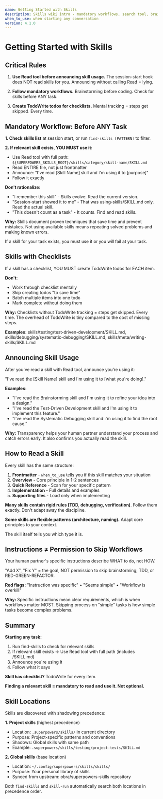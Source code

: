 ```yaml
---
name: Getting Started with Skills
description: Skills wiki intro - mandatory workflows, search tool, brainstorming triggers
when_to_use: when starting any conversation
version: 4.1.0
---
```


# Getting Started with Skills

## Critical Rules

1. **Use Read tool before announcing skill usage.** The session-start hook does NOT read skills for you. Announcing without calling Read = lying.

2. **Follow mandatory workflows.** Brainstorming before coding. Check for skills before ANY task.

3. **Create TodoWrite todos for checklists.** Mental tracking = steps get skipped. Every time.


## Mandatory Workflow: Before ANY Task

**1. Check skills list** at session start, or run `find-skills [PATTERN]` to filter.

**2. If relevant skill exists, YOU MUST use it:**

- Use Read tool with full path: `${SUPERPOWERS_SKILLS_ROOT}/skills/category/skill-name/SKILL.md`
- Read ENTIRE file, not just frontmatter
- Announce: "I've read [Skill Name] skill and I'm using it to [purpose]"
- Follow it exactly

**Don't rationalize:**
- "I remember this skill" - Skills evolve. Read the current version.
- "Session-start showed it to me" - That was using-skills/SKILL.md only. Read the actual skill.
- "This doesn't count as a task" - It counts. Find and read skills.

**Why:** Skills document proven techniques that save time and prevent mistakes. Not using available skills means repeating solved problems and making known errors.

If a skill for your task exists, you must use it or you will fail at your task.

## Skills with Checklists

If a skill has a checklist, YOU MUST create TodoWrite todos for EACH item.

**Don't:**
- Work through checklist mentally
- Skip creating todos "to save time"
- Batch multiple items into one todo
- Mark complete without doing them

**Why:** Checklists without TodoWrite tracking = steps get skipped. Every time. The overhead of TodoWrite is tiny compared to the cost of missing steps.

**Examples:** skills/testing/test-driven-development/SKILL.md, skills/debugging/systematic-debugging/SKILL.md, skills/meta/writing-skills/SKILL.md

## Announcing Skill Usage

After you've read a skill with Read tool, announce you're using it:

"I've read the [Skill Name] skill and I'm using it to [what you're doing]."

**Examples:**
- "I've read the Brainstorming skill and I'm using it to refine your idea into a design."
- "I've read the Test-Driven Development skill and I'm using it to implement this feature."
- "I've read the Systematic Debugging skill and I'm using it to find the root cause."

**Why:** Transparency helps your human partner understand your process and catch errors early. It also confirms you actually read the skill.

## How to Read a Skill

Every skill has the same structure:

1. **Frontmatter** - `when_to_use` tells you if this skill matches your situation
2. **Overview** - Core principle in 1-2 sentences
3. **Quick Reference** - Scan for your specific pattern
4. **Implementation** - Full details and examples
5. **Supporting files** - Load only when implementing

**Many skills contain rigid rules (TDD, debugging, verification).** Follow them exactly. Don't adapt away the discipline.

**Some skills are flexible patterns (architecture, naming).** Adapt core principles to your context.

The skill itself tells you which type it is.

## Instructions ≠ Permission to Skip Workflows

Your human partner's specific instructions describe WHAT to do, not HOW.

"Add X", "Fix Y" = the goal, NOT permission to skip brainstorming, TDD, or RED-GREEN-REFACTOR.

**Red flags:** "Instruction was specific" • "Seems simple" • "Workflow is overkill"

**Why:** Specific instructions mean clear requirements, which is when workflows matter MOST. Skipping process on "simple" tasks is how simple tasks become complex problems.

## Summary

**Starting any task:**
1. Run find-skills to check for relevant skills
2. If relevant skill exists → Use Read tool with full path (includes /SKILL.md)
3. Announce you're using it
4. Follow what it says

**Skill has checklist?** TodoWrite for every item.

**Finding a relevant skill = mandatory to read and use it. Not optional.**

## Skill Locations

Skills are discovered with shadowing precedence:

**1. Project skills** (highest precedence)
- Location: `.superpowers/skills/` in current directory
- Purpose: Project-specific patterns and conventions
- Shadows: Global skills with same path
- Example: `.superpowers/skills/testing/project-tests/SKILL.md`

**2. Global skills** (base location)
- Location: `~/.config/superpowers/skills/skills/`
- Purpose: Your personal library of skills
- Synced from upstream: obra/superpowers-skills repository

Both `find-skills` and `skill-run` automatically search both locations in precedence order.
